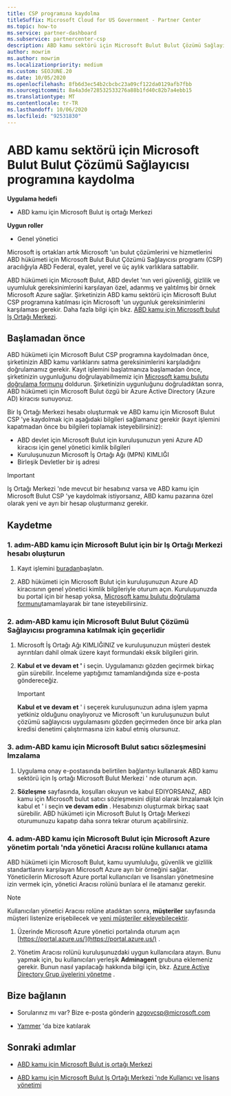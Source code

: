 ```yaml
---
title: CSP programına kaydolma
titleSuffix: Microsoft Cloud for US Government - Partner Center
ms.topic: how-to
ms.service: partner-dashboard
ms.subservice: partnercenter-csp
description: ABD kamu sektörü için Microsoft Bulut Bulut Çözümü Sağlayıcısı programına kaydolmak isteyen iş ortakları için CSP program gereksinimleri hakkında bilgi edinin.
author: mowrim
ms.author: mowrim
ms.localizationpriority: medium
ms.custom: SEOJUNE.20
ms.date: 10/05/2020
ms.openlocfilehash: 8fb6d3ec54b2cbcbc23a09cf122da0129afb7fbb
ms.sourcegitcommit: 8a4a3de728532533276a88b1fd40c82b7a4ebb15
ms.translationtype: MT
ms.contentlocale: tr-TR
ms.lasthandoff: 10/06/2020
ms.locfileid: "92531830"
---
```

# <a name="enroll-in-the-cloud-solution-provider-program-for-microsoft-cloud-for-us-government"></a>ABD kamu sektörü için Microsoft Bulut Bulut Çözümü Sağlayıcısı programına kaydolma

**Uygulama hedefi**

- ABD kamu için Microsoft Bulut iş ortağı Merkezi

**Uygun roller**

- Genel yönetici

Microsoft iş ortakları artık Microsoft 'un bulut çözümlerini ve hizmetlerini ABD hükümeti için Microsoft Bulut Bulut Çözümü Sağlayıcısı programı (CSP) aracılığıyla ABD Federal, eyalet, yerel ve üç aylık varlıklara sattabilir.

ABD hükümeti için Microsoft Bulut, ABD devlet 'nın veri güvenliği, gizlilik ve uyumluluk gereksinimlerini karşılayan özel, adanmış ve yalıtılmış bir örnek Microsoft Azure sağlar. Şirketinizin ABD kamu sektörü için Microsoft Bulut CSP programına katılması için Microsoft 'un uygunluk gereksinimlerini karşılaması gerekir. Daha fazla bilgi için bkz. [ABD kamu için Microsoft bulut Iş Ortağı Merkezi](partner-center-for-microsoft-us-govt-cloud.md).

## <a name="before-you-begin"></a>Başlamadan önce

ABD hükümeti için Microsoft Bulut CSP programına kaydolmadan önce, şirketinizin ABD kamu varlıklarını satma gereksinimlerini karşıladığını doğrulamamız gerekir. Kayıt işlemini başlatmanıza başlamadan önce, şirketinizin uygunluğunu doğrulayabilmemiz için [Microsoft kamu bulutu doğrulama formunu](https://azuregov.microsoft.com/csp) doldurun. Şirketinizin uygunluğunu doğruladıktan sonra, ABD hükümeti için Microsoft Bulut özgü bir Azure Active Directory (Azure AD) kiracısı sunuyoruz.  

Bir Iş Ortağı Merkezi hesabı oluşturmak ve ABD kamu için Microsoft Bulut CSP 'ye kaydolmak için aşağıdaki bilgileri sağlamanız gerekir (kayıt işlemini kapatmadan önce bu bilgileri toplamak isteyebilirsiniz):

- ABD devlet için Microsoft Bulut için kuruluşunuzun yeni Azure AD kiracısı için genel yönetici kimlik bilgileri
- Kuruluşunuzun Microsoft İş Ortağı Ağı (MPN) KIMLIĞI
- Birleşik Devletler bir iş adresi

> [!IMPORTANT]  
> Iş Ortağı Merkezi 'nde mevcut bir hesabınız varsa ve ABD kamu için Microsoft Bulut CSP 'ye kaydolmak istiyorsanız, ABD kamu pazarına özel olarak yeni ve ayrı bir hesap oluşturmanız gerekir.

## <a name="how-to-enroll"></a>Kaydetme

### <a name="step-1---create-a-partner-center-account-for-microsoft-cloud-for-us-government"></a>1. adım-ABD kamu için Microsoft Bulut için bir Iş Ortağı Merkezi hesabı oluşturun

1. Kayıt işlemini [buradan](https://partnercenter.microsoft.com/register/resellerusgjoinnow)başlatın.

2. ABD hükümeti için Microsoft Bulut için kuruluşunuzun Azure AD kiracısının genel yönetici kimlik bilgileriyle oturum açın. Kuruluşunuzda bu portal için bir hesap yoksa, [Microsoft kamu bulutu doğrulama formunu](https://azuregov.microsoft.com/csp)tamamlayarak bir tane isteyebilirsiniz.

### <a name="step-2---apply-to-participate-in-the-cloud-solution-provider-program-for-microsoft-cloud-for-us-government"></a>2. adım-ABD kamu için Microsoft Bulut Bulut Çözümü Sağlayıcısı programına katılmak için geçerlidir

1. Microsoft İş Ortağı Ağı KIMLIĞINIZ ve kuruluşunuzun müşteri destek ayrıntıları dahil olmak üzere kayıt formundaki eksik bilgileri girin.

2. **Kabul et ve devam et '** i seçin. Uygulamanızı gözden geçirmek birkaç gün sürebilir. İnceleme yaptığımız tamamlandığında size e-posta göndereceğiz.

   > [!IMPORTANT]
   > **Kabul et ve devam et** ' i seçerek kuruluşunuzun adına işlem yapma yetkiniz olduğunu onaylıyoruz ve Microsoft 'un kuruluşunuzun bulut çözümü sağlayıcısı uygulamasını gözden geçirmeden önce bir arka plan kredisi denetimi çalıştırmasına izin kabul etmiş olursunuz.

### <a name="step-3---sign-the-reseller-agreement-for-microsoft-cloud-for-us-government"></a>3. adım-ABD kamu için Microsoft Bulut satıcı sözleşmesini Imzalama

1. Uygulama onay e-postasında belirtilen bağlantıyı kullanarak ABD kamu sektörü için Iş ortağı Microsoft Bulut Merkezi ' nde oturum açın.

2. **Sözleşme** sayfasında, koşulları okuyun ve kabul EDIYORSANıZ, ABD kamu için Microsoft bulut satıcı sözleşmesini dijital olarak Imzalamak Için kabul et ' i seçin **ve devam edin** . Hesabınızı oluşturmak birkaç saat sürebilir. ABD hükümeti için Microsoft Bulut Iş Ortağı Merkezi oturumunuzu kapatıp daha sonra tekrar oturum açabilirsiniz.

### <a name="step-4---assign-users-to-the-admin-agent-role-in-the-microsoft-azure-admin-portal-for-microsoft-cloud-for-us-government"></a>4. adım-ABD kamu için Microsoft Bulut için Microsoft Azure yönetim portalı 'nda yönetici Aracısı rolüne kullanıcı atama

ABD hükümeti için Microsoft Bulut, kamu uyumluluğu, güvenlik ve gizlilik standartlarını karşılayan Microsoft Azure ayrı bir örneğini sağlar. Yöneticilerin Microsoft Azure portal kullanıcıları ve lisansları yönetmesine izin vermek için, yönetici Aracısı rolünü bunlara el ile atamanız gerekir.

> [!NOTE]
> Kullanıcıları yönetici Aracısı rolüne atadıktan sonra, **müşteriler** sayfasında müşteri listenize erişebilecek ve [yeni müşteriler ekleyebilecektir](add-a-new-customer.md).

1. Üzerinde Microsoft Azure yönetici portalında oturum açın [https://portal.azure.us/](https://portal.azure.us/) .

2. Yönetim Aracısı rolünü kuruluşunuzdaki uygun kullanıcılara atayın. Bunu yapmak için, bu kullanıcıları yerleşik **Adminagent** grubuna eklemeniz gerekir. Bunun nasıl yapılacağı hakkında bilgi için, bkz. [Azure Active Directory Grup üyelerini yönetme](/azure/active-directory/active-directory-groups-members-azure-portal) .

## <a name="connect-with-us"></a>Bize bağlanın

- Sorularınız mı var? Bize e-posta gönderin azgovcsp@microsoft.com

- [Yammer](https://www.yammer.com/cloudpartnercommunity/#/threads/inGroup?type=in_group&feedId=11509777) 'da bize katılarak

## <a name="next-steps"></a>Sonraki adımlar

- [ABD kamu için Microsoft Bulut iş ortağı Merkezi](partner-center-for-microsoft-us-govt-cloud.md)

- [ABD kamu için Microsoft Bulut Iş Ortağı Merkezi 'nde Kullanıcı ve lisans yönetimi](user-management-in-partner-center-for-microsoft-us-govt-cloud.md)